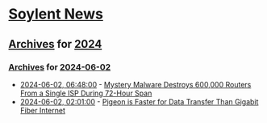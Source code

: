 # [Soylent News](../../../README.md)

## [Archives](../../index.md) for [2024](../index.md)

### [Archives](../../index.md) for [2024-06-02](index.md)

* [2024-06-02, 06:48:00](https://soylentnews.org/article.pl?sid=24/05/31/2013200&from=rss) - [Mystery Malware Destroys 600,000 Routers From a Single ISP During 72-Hour Span](https://soylentnews.org/article.pl?sid=24/05/31/2013200&from=rss)
* [2024-06-02, 02:01:00](https://soylentnews.org/article.pl?sid=24/05/31/1953202&from=rss) - [Pigeon is Faster for Data Transfer Than Gigabit Fiber Internet](https://soylentnews.org/article.pl?sid=24/05/31/1953202&from=rss)
